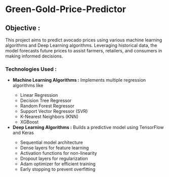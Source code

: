 # Green-Gold-Price-Predictor
<h2>Objective :</h2>
This project aims to predict avocado prices using various machine learning algorithms and Deep Learning algorithms. Leveraging historical data, the model forecasts future prices to assist farmers, retailers, and consumers in making informed decisions.
<h3>Technologies Used :</h3>
<ul>
  <li><strong>Machine Learning Algorithms :</strong> Implements multiple regression algorithms like</li>
  <ul>
  <li>Linear Regression</li>
  <li>Decision Tree Regressor</li>
  <li>Random Forest Regressor</li>
  <li>Support Vector Regressor (SVR)</li>
  <li>K-Nearest Neighbors (KNN)</li>
  <li>XGBoost</li>
  </ul>
  <li><strong>Deep Learning Algorithms :</strong> Builds a predictive model using TensorFlow and Keras</li>
  <ul>
    <li>Sequential model architecture</li>
    <li>Dense layers for feature learning</li>
    <li>Activation functions for non-linearity</li>
    <li>Dropout layers for regularization</li>
    <li>Adam optimizer for efficient training</li>
    <li>Early stopping to prevent overfitting</li>
    
  </ul>
</ul>
